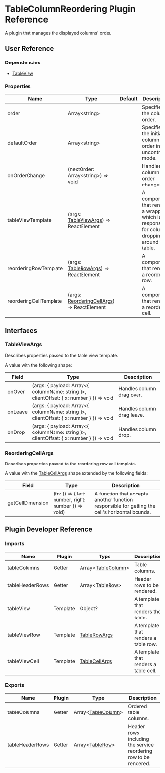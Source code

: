 # TableColumnReordering Plugin Reference

A plugin that manages the displayed columns' order.

## User Reference

### Dependencies

- [TableView](table-view.md)

### Properties

Name | Type | Default | Description
-----|------|---------|------------
order | Array&lt;string&gt; | | Specifies the column order.
defaultOrder | Array&lt;string&gt; | | Specifies the initial column order in the uncontrolled mode.
onOrderChange | (nextOrder: Array&lt;string&gt;) => void | | Handles column order changes.
tableViewTemplate | (args: [TableViewArgs](#table-view-args)) => ReactElement | | A component that renders a wrapper, which is responsible for column dropping, around the table.
reorderingRowTemplate | (args: [TableRowArgs](table-view.md#table-row-args)) => ReactElement | | A component that renders a reordering row.
reorderingCellTemplate | (args: [ReorderingCellArgs](#reordering-cell-args)) => ReactElement | | A component that renders a reordering cell.

## Interfaces

### <a name="table-view-args"></a>TableViewArgs

Describes properties passed to the table view template.

A value with the following shape:

Field | Type | Description
------|------|------------
onOver | (args: { payload: Array&lt;{ columnName: string }&gt;, clientOffset: { x: number } }) => void | Handles column drag over.
onLeave | (args: { payload: Array&lt;{ columnName: string }&gt;, clientOffset: { x: number } }) => void | Handles column drag leave.
onDrop | (args: { payload: Array&lt;{ columnName: string }&gt;, clientOffset: { x: number } }) => void | Handles column drop.

### <a name="reordering-cell-args"></a>ReorderingCellArgs

Describes properties passed to the reordering row cell template.

A value with the [TableCellArgs](table-view.md#table-cell-args) shape extended by the following fields:

Field | Type | Description
------|------|------------
getCellDimension | (fn: () => { left: number, right: number }) => void) | A function that accepts another function responsible for getting the cell's horizontal bounds.

## Plugin Developer Reference

### Imports

Name | Plugin | Type | Description
-----|--------|------|------------
tableColumns | Getter | Array&lt;[TableColumn](table-view.md#table-column)&gt; | Table columns.
tableHeaderRows | Getter | Array&lt;[TableRow](table-view.md#table-row)&gt; | Header rows to be rendered.
tableView | Template | Object? | A template that renders the table.
tableViewRow | Template | [TableRowArgs](table-view.md#table-row-args) | A template that renders a table row.
tableViewCell | Template | [TableCellArgs](table-view.md#table-cell-args) | A template that renders a table cell.

### Exports

Name | Plugin | Type | Description
-----|--------|------|------------
tableColumns | Getter | Array&lt;[TableColumn](table-view.md#table-column)&gt; | Ordered table columns.
tableHeaderRows | Getter | Array&lt;[TableRow](table-view.md#table-row)&gt; | Header rows including the service reordering row to be rendered.
